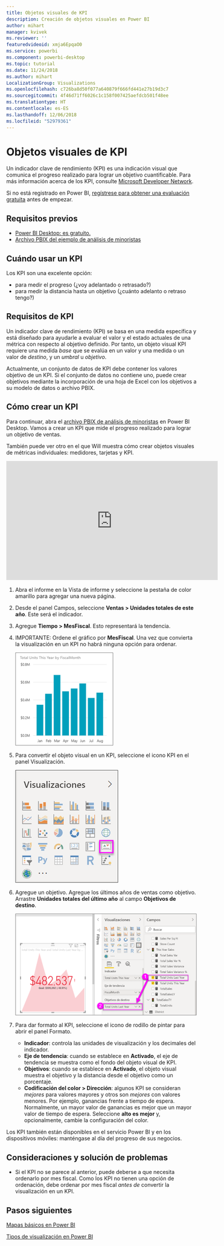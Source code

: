 ```yaml
---
title: Objetos visuales de KPI
description: Creación de objetos visuales en Power BI
author: mihart
manager: kvivek
ms.reviewer: ''
featuredvideoid: xmja6EpqaO0
ms.service: powerbi
ms.component: powerbi-desktop
ms.topic: tutorial
ms.date: 11/24/2018
ms.author: mihart
LocalizationGroup: Visualizations
ms.openlocfilehash: c726ba8d50f077a640879f666fd441e27b19d3c7
ms.sourcegitcommit: 4f46d71ff6026c1c158f007425aefdcb501f48ee
ms.translationtype: HT
ms.contentlocale: es-ES
ms.lasthandoff: 12/06/2018
ms.locfileid: "52979361"
---
```

# <a name="kpi-visuals"></a>Objetos visuales de KPI
Un indicador clave de rendimiento (KPI) es una indicación visual que comunica el progreso realizado para lograr un objetivo cuantificable. Para más información acerca de los KPI, consulte [Microsoft Developer Network](https://msdn.microsoft.com/library/hh272050).

Si no está registrado en Power BI, [regístrese para obtener una evaluación gratuita](https://app.powerbi.com/signupredirect?pbi_source=web) antes de empezar.

## <a name="prerequisites"></a>Requisitos previos
* [Power BI Desktop: es gratuito.](https://powerbi.microsoft.com/en-us/get-started/)
* [Archivo PBIX del ejemplo de análisis de minoristas](http://download.microsoft.com/download/9/6/D/96DDC2FF-2568-491D-AAFA-AFDD6F763AE3/Retail%20Analysis%20Sample%20PBIX.pbix)

## <a name="when-to-use-a-kpi"></a>Cuándo usar un KPI
Los KPI son una excelente opción:

* para medir el progreso (¿voy adelantado o retrasado?)
* para medir la distancia hasta un objetivo (¿cuánto adelanto o retraso tengo?)   

## <a name="kpi-requirements"></a>Requisitos de KPI
Un indicador clave de rendimiento (KPI) se basa en una medida específica y está diseñado para ayudarle a evaluar el valor y el estado actuales de una métrica con respecto al objetivo definido. Por tanto, un objeto visual KPI requiere una medida *base* que se evalúa en un valor y una medida o un valor de *destino*, y un *umbral* u *objetivo*.

Actualmente, un conjunto de datos de KPI debe contener los valores objetivo de un KPI. Si el conjunto de datos no contiene uno, puede crear objetivos mediante la incorporación de una hoja de Excel con los objetivos a su modelo de datos o archivo PBIX.


## <a name="how-to-create-a-kpi"></a>Cómo crear un KPI
Para continuar, abra el [archivo PBIX de análisis de minoristas](http://download.microsoft.com/download/9/6/D/96DDC2FF-2568-491D-AAFA-AFDD6F763AE3/Retail%20Analysis%20Sample%20PBIX.pbix) en Power BI Desktop. Vamos a crear un KPI que mide el progreso realizado para lograr un objetivo de ventas.

También puede ver otro en el que Will muestra cómo crear objetos visuales de métricas individuales: medidores, tarjetas y KPI.

<iframe width="560" height="315" src="https://www.youtube.com/embed/xmja6EpqaO0?list=PL1N57mwBHtN0JFoKSR0n-tBkUJHeMP2cP" frameborder="0" allowfullscreen></iframe>

1. Abra el informe en la Vista de informe y seleccione la pestaña de color amarillo para agregar una nueva página.    
2. Desde el panel Campos, seleccione **Ventas > Unidades totales de este año**.  Este será el indicador.
3. Agregue **Tiempo > MesFiscal**.  Esto representará la tendencia.
4. IMPORTANTE: Ordene el gráfico por **MesFiscal**. Una vez que convierta la visualización en un KPI no habrá ninguna opción para ordenar.

    ![](media/power-bi-visualization-kpi/power-bi-chart.png)
5. Para convertir el objeto visual en un KPI, seleccione el icono KPI en el panel Visualización.
   
    ![](media/power-bi-visualization-kpi/power-bi-kpi-template.png)
6. Agregue un objetivo. Agregue los últimos años de ventas como objetivo. Arrastre **Unidades totales del último año** al campo **Objetivos de destino**.
   
    ![](media/power-bi-visualization-kpi/power-bi-kpi-done.png)
7. Para dar formato al KPI, seleccione el icono de rodillo de pintar para abrir el panel Formato.
   
   * **Indicador**: controla las unidades de visualización y los decimales del indicador.
   * **Eje de tendencia**: cuando se establece en **Activado**, el eje de tendencia se muestra como el fondo del objeto visual de KPI.  
   * **Objetivos**: cuando se establece en **Activado**, el objeto visual muestra el objetivo y la distancia desde el objetivo como un porcentaje.
   * **Codificación del color > Dirección**: algunos KPI se consideran *mejores* para valores mayores y otros son *mejores* con valores menores. Por ejemplo, ganancias frente a tiempo de espera. Normalmente, un mayor valor de ganancias es mejor que un mayor valor de tiempo de espera. Seleccione **alto es mejor** y, opcionalmente, cambie la configuración del color.


Los KPI también están disponibles en el servicio Power BI y en los dispositivos móviles: manténgase al día del progreso de sus negocios.

## <a name="considerations-and-troubleshooting"></a>Consideraciones y solución de problemas
* Si el KPI no se parece al anterior, puede deberse a que necesita ordenarlo por mes fiscal. Como los KPI no tienen una opción de ordenación, debe ordenar por mes fiscal *antes de* convertir la visualización en un KPI.

## <a name="next-steps"></a>Pasos siguientes

[Mapas básicos en Power BI](power-bi-map-tips-and-tricks.md)

[Tipos de visualización en Power BI](power-bi-visualization-types-for-reports-and-q-and-a.md)